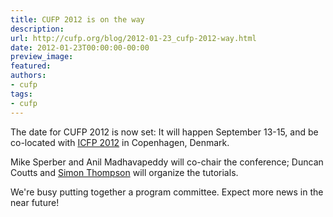 ```yaml
---
title: CUFP 2012 is on the way
description:
url: http://cufp.org/blog/2012-01-23_cufp-2012-way.html
date: 2012-01-23T00:00:00-00:00
preview_image:
featured:
authors:
- cufp
tags:
- cufp
---
```




<p>The date for CUFP 2012 is now set: It will happen September 13-15, and be co-located with <a href="http://icfpconference.org/icfp2012/">ICFP 2012</a> in Copenhagen, Denmark.</p>
<p>Mike Sperber and Anil Madhavapeddy will co-chair the conference; Duncan Coutts and <a href="http://www.cs.kent.ac.uk/people/staff/sjt/">Simon Thompson</a> will organize the tutorials.</p>
<p>We're busy putting together a program committee. Expect more news in the near future!</p>

